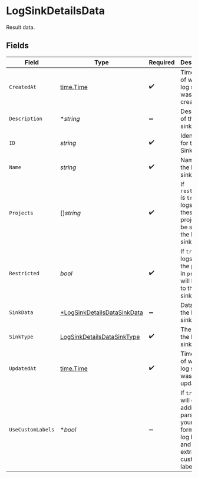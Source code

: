 # LogSinkDetailsData

Result data.


## Fields

| Field                                                                                                    | Type                                                                                                     | Required                                                                                                 | Description                                                                                              | Example                                                                                                  |
| -------------------------------------------------------------------------------------------------------- | -------------------------------------------------------------------------------------------------------- | -------------------------------------------------------------------------------------------------------- | -------------------------------------------------------------------------------------------------------- | -------------------------------------------------------------------------------------------------------- |
| `CreatedAt`                                                                                              | [time.Time](https://pkg.go.dev/time#Time)                                                                | :heavy_check_mark:                                                                                       | Timestamp of when the log sink was created.                                                              | 2022-06-14 15:10:42.842Z                                                                                 |
| `Description`                                                                                            | **string*                                                                                                | :heavy_minus_sign:                                                                                       | Description of the log sink.                                                                             | This is an example log sink.                                                                             |
| `ID`                                                                                                     | *string*                                                                                                 | :heavy_check_mark:                                                                                       | Identifier for the Log Sink                                                                              | example-project                                                                                          |
| `Name`                                                                                                   | *string*                                                                                                 | :heavy_check_mark:                                                                                       | Name of the log sink.                                                                                    | example-log-sink                                                                                         |
| `Projects`                                                                                               | []*string*                                                                                               | :heavy_check_mark:                                                                                       | If `restricted` is `true`, only logs from these projects will be sent to the log sink.                   | default-project                                                                                          |
| `Restricted`                                                                                             | *bool*                                                                                                   | :heavy_check_mark:                                                                                       | If `true`, only logs from the projects in `projects` will be sent to the log sink.                       | true                                                                                                     |
| `SinkData`                                                                                               | [*LogSinkDetailsDataSinkData](../../models/shared/logsinkdetailsdatasinkdata.md)                         | :heavy_minus_sign:                                                                                       | Data about the log sink.                                                                                 |                                                                                                          |
| `SinkType`                                                                                               | [LogSinkDetailsDataSinkType](../../models/shared/logsinkdetailsdatasinktype.md)                          | :heavy_check_mark:                                                                                       | The type of the log sink.                                                                                | loki                                                                                                     |
| `UpdatedAt`                                                                                              | [time.Time](https://pkg.go.dev/time#Time)                                                                | :heavy_check_mark:                                                                                       | Timestamp of when the log sink was last updated.                                                         | 2022-06-14 15:10:42.842Z                                                                                 |
| `UseCustomLabels`                                                                                        | **bool*                                                                                                  | :heavy_minus_sign:                                                                                       | If `true`, we will do additional parsing on your JSON formatted log lines and your extract custom labels | true                                                                                                     |